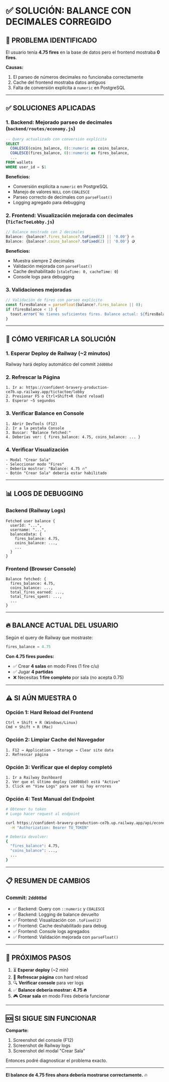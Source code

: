 # ✅ SOLUCIÓN: BALANCE CON DECIMALES CORREGIDO

## 🔧 PROBLEMA IDENTIFICADO

El usuario tenía **4.75 fires** en la base de datos pero el frontend mostraba **0 fires**.

**Causas:**
1. El parseo de números decimales no funcionaba correctamente
2. Cache del frontend mostraba datos antiguos
3. Falta de conversión explícita a `numeric` en PostgreSQL

---

## ✅ SOLUCIONES APLICADAS

### 1. **Backend: Mejorado parseo de decimales** (`backend/routes/economy.js`)

```sql
-- Query actualizado con conversión explícita
SELECT 
  COALESCE(coins_balance, 0)::numeric as coins_balance,
  COALESCE(fires_balance, 0)::numeric as fires_balance,
  ...
FROM wallets 
WHERE user_id = $1
```

**Beneficios:**
- Conversión explícita a `numeric` en PostgreSQL
- Manejo de valores `NULL` con `COALESCE`
- Parseo correcto de decimales con `parseFloat()`
- Logging agregado para debugging

### 2. **Frontend: Visualización mejorada con decimales** (`TicTacToeLobby.js`)

```javascript
// Balance mostrado con 2 decimales
Balance: {balance?.fires_balance?.toFixed(2) || '0.00'} 🔥
Balance: {balance?.coins_balance?.toFixed(2) || '0.00'} 🪙
```

**Beneficios:**
- Muestra siempre 2 decimales
- Validación mejorada con `parseFloat()`
- Cache deshabilitado (`staleTime: 0, cacheTime: 0`)
- Console logs para debugging

### 3. **Validaciones mejoradas**

```javascript
// Validación de fires con parseo explícito
const firesBalance = parseFloat(balance?.fires_balance || 0);
if (firesBalance < 1) {
  toast.error(`No tienes suficientes fires. Balance actual: ${firesBalance.toFixed(2)} 🔥`);
}
```

---

## 🧪 CÓMO VERIFICAR LA SOLUCIÓN

### 1. Esperar Deploy de Railway (~2 minutos)
Railway hará deploy automático del commit `2dd08bd`

### 2. Refrescar la Página
```
1. Ir a: https://confident-bravery-production-ce7b.up.railway.app/tictactoe/lobby
2. Presionar F5 o Ctrl+Shift+R (hard reload)
3. Esperar ~5 segundos
```

### 3. Verificar Balance en Console
```
1. Abrir DevTools (F12)
2. Ir a la pestaña Console
3. Buscar: "Balance fetched:"
4. Deberías ver: { fires_balance: 4.75, coins_balance: ... }
```

### 4. Verificar Visualización
```
- Modal "Crear Sala"
- Seleccionar modo "Fires"
- Debería mostrar: "Balance: 4.75 🔥"
- Botón "Crear Sala" debería estar habilitado
```

---

## 📊 LOGS DE DEBUGGING

### Backend (Railway Logs)
```
Fetched user balance {
  userId: "...",
  username: "...",
  balanceData: {
    fires_balance: 4.75,
    coins_balance: ...,
    ...
  }
}
```

### Frontend (Browser Console)
```
Balance fetched: {
  fires_balance: 4.75,
  coins_balance: ...,
  total_fires_earned: ...,
  total_fires_spent: ...,
  ...
}
```

---

## 🔥 BALANCE ACTUAL DEL USUARIO

Según el query de Railway que mostraste:

```sql
fires_balance = 4.75
```

**Con 4.75 fires puedes:**
- ✅ Crear **4 salas** en modo Fires (1 fire c/u)
- ✅ Jugar **4 partidas**
- ❌ Necesitas **1 fire completo** por sala (no acepta 0.75)

---

## ⚠️ SI AÚN MUESTRA 0

### Opción 1: Hard Reload del Frontend
```
Ctrl + Shift + R (Windows/Linux)
Cmd + Shift + R (Mac)
```

### Opción 2: Limpiar Cache del Navegador
```
1. F12 → Application → Storage → Clear site data
2. Refrescar página
```

### Opción 3: Verificar que el deploy completó
```
1. Ir a Railway Dashboard
2. Ver que el último deploy (2dd08bd) está "Active"
3. Click en "View Logs" para ver si hay errores
```

### Opción 4: Test Manual del Endpoint
```bash
# Obtener tu token
# Luego hacer request al endpoint

curl https://confident-bravery-production-ce7b.up.railway.app/api/economy/balance \
  -H "Authorization: Bearer TU_TOKEN"

# Debería devolver:
{
  "fires_balance": 4.75,
  "coins_balance": ...,
  ...
}
```

---

## 📋 RESUMEN DE CAMBIOS

### Commit: `2dd08bd`
- ✅ Backend: Query con `::numeric` y `COALESCE`
- ✅ Backend: Logging de balance devuelto
- ✅ Frontend: Visualización con `.toFixed(2)`
- ✅ Frontend: Cache deshabilitado para debug
- ✅ Frontend: Console logs agregados
- ✅ Frontend: Validación mejorada con `parseFloat()`

---

## 🎯 PRÓXIMOS PASOS

1. ⏳ **Esperar deploy** (~2 min)
2. 🔄 **Refrescar página** con hard reload
3. 🔍 **Verificar console** para ver logs
4. ✅ **Balance debería mostrar: 4.75 🔥**
5. 🎮 **Crear sala** en modo Fires debería funcionar

---

## 🆘 SI SIGUE SIN FUNCIONAR

**Comparte:**
1. Screenshot del console (F12)
2. Screenshot de Railway logs
3. Screenshot del modal "Crear Sala"

Entonces podré diagnosticar el problema exacto.

---

**El balance de 4.75 fires ahora debería mostrarse correctamente.** 🔥

